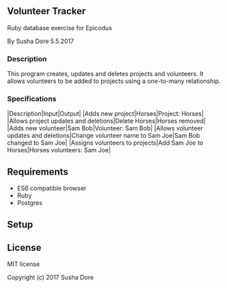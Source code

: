 ## Volunteer Tracker
Ruby database exercise for Epicodus

By Susha Dore 5.5.2017
### Description

This program creates, updates and deletes projects and volunteers. It allows volunteers to be added to projects using a one-to-many relationship.
### Specifications

|Description|Input|Output|
|Adds new project|Horses|Project: Horses|
|Allows project updates and deletions|Delete Horses|Horses removed|
|Adds new volunteer|Sam Bob|Volunteer: Sam Bob|
|Allows volunteer updates and deletions|Change volunteer name to Sam Joe|Sam Bob changed to Sam Joe|
|Assigns volunteers to projects|Add Sam Joe to Horses|Horses volunteers: Sam Joe|

## Requirements

* ES6 compatible browser
* Ruby
* Postgres

## Setup




## License
MIT license


Copyright (c) 2017 Susha Dore
